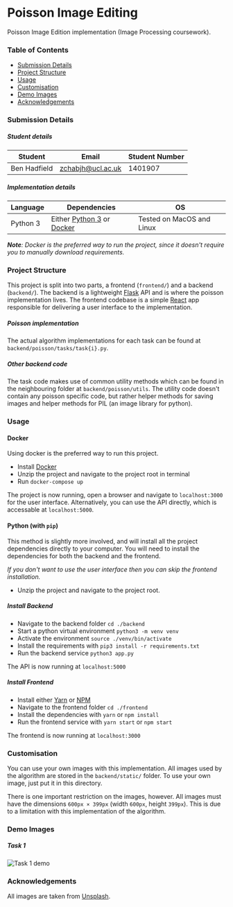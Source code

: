 # Poisson Image Editing

Poisson Image Edition implementation (Image Processing coursework).

### Table of Contents

 - [Submission Details](#submission-details)
 - [Project Structure](#project-structure)
 - [Usage](#usage)
 - [Customisation](#customisation)
 - [Demo Images](#demo-images)
 - [Acknowledgements](#acknowledgements)

### Submission Details

##### Student details

| Student | Email | Student Number |
| ---- | ---- | ---- |
| Ben Hadfield | zchabjh@ucl.ac.uk | 1401907

##### Implementation details

| Language | Dependencies | OS
| ---- | ---- | ---- |
| Python 3 | Either [Python 3](https://www.python.org/downloads/) or [Docker](https://www.docker.com/) | Tested on MacOS and Linux |

_**Note**: Docker is the preferred way to run the project, since it doesn't
require you to manually download requirements._

### Project Structure

This project is split into two parts, a frontend (`frontend/`) and a backend (`backend/`). The backend is a lightweight [Flask](http://flask.pocoo.org/) API and is where the poisson implementation lives. The frontend codebase is a simple [React](https://reactjs.org/) app responsible for delivering a user interface to the implementation.

##### Poisson implementation

The actual algorithm implementations for each task can be found at `backend/poisson/tasks/task{i}.py`.

##### Other backend code

The task code makes use of common utility methods which can be found in the neighbouring folder at `backend/poisson/utils`. The utility code doesn't contain any poisson specific code, but rather helper methods for saving images and helper methods for PIL (an image library for python).

### Usage

#### Docker

Using docker is the preferred way to run this project.

 - Install [Docker](https://docs.docker.com/docker-for-mac/install/)
 - Unzip the project and navigate to the project root in terminal
 - Run `docker-compose up`

The project is now running, open a browser and navigate to `localhost:3000` for the user interface. Alternatively, you can use the API directly, which is accessable at `localhost:5000`.

#### Python (with `pip`)

This method is slightly more involved, and will install all the project dependencies directly to your computer. You will need to install the dependencies for both the backend and the frontend.

_If you don't want to use the user interface then you can skip the frontend installation._

 - Unzip the project and navigate to the project root.

##### Install Backend

 - Navigate to the backend folder `cd ./backend`
 - Start a python virtual environment `python3 -m venv venv`
 - Activate the environment `source ./venv/bin/activate`
 - Install the requirements with `pip3 install -r requirements.txt`
 - Run the backend service `python3 app.py`

The API is now running at `localhost:5000`

##### Install Frontend

 - Install either [Yarn](https://yarnpkg.com/lang/en/docs/install/) or [NPM](https://docs.npmjs.com/getting-started/installing-node)
 - Navigate to the frontend folder `cd ./frontend`
 - Install the dependencies with `yarn` or `npm install`
 - Run the frontend service with `yarn start` or `npm start`

The frontend is now running at `localhost:3000`

### Customisation

You can use your own images with this implementation.
All images used by the algorithm are stored in the `backend/static/` folder.
To use your own image, just put it in this directory.

There is one important restriction on the images, however.
All images must have the dimensions `600px × 399px` (width `600px`, height `399px`).
This is due to a limitation with this implementation of the algorithm.

### Demo Images

##### Task 1

![Task 1 demo](https://github.com/benjaminhadfield/poisson-image-editing/tree/master/demos/img/t1-demo.png "Task 1 demo")

### Acknowledgements

All images are taken from [Unsplash](https://unsplash.com/).
